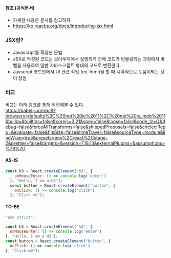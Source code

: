 #### 참조 (공식문서)
* 자세한 내용은 문서를 참고하자
* https://ko.reactjs.org/docs/introducing-jsx.html

### JSX란?
* Javascript를 확장한 문법
* JSX로 작성된 코드는 브라우저에서 실행되기 전에 코드가 번들링되는 과정에서 바벨을 사용하여 일반 자바스크립트 형태의 코드로 변환한다.
* Javscript 코드안에서 UI 관련 작업 (ex. html)을 할 때 시각적으로 도움이되는 것이 장점

### 비교

비교는 아래 링크를 통해 직접해볼 수 있다.  
https://babeljs.io/repl#?browsers=defaults%2C%20not%20ie%2011%2C%20not%20ie_mob%2011&build=&builtIns=false&corejs=3.21&spec=false&loose=false&code_lz=Q&debug=false&forceAllTransforms=false&shippedProposals=false&circleciRepo=&evaluate=false&fileSize=false&timeTravel=false&sourceType=module&lineWrap=true&presets=env%2Creact%2Cstage-2&prettier=false&targets=&version=7.18.13&externalPlugins=&assumptions=%7B%7D

#### AS-IS
```javascript
const h3 = React.createElement("h3", {
    onMouseEnter: () => console.log('enter')
  }, "Hello, I am a H3");
  const button = React.createElement("button", {
    onClick: () => console.log('click')
  }, "Click me");
```
#### TO-BE
```javascript
"use strict";

const h3 = React.createElement("h3", {
  onMouseEnter: () => console.log('enter')
}, "Hello, I am a H3");
const button = React.createElement("button", {
  onClick: () => console.log('click')
}, "Click me");
```